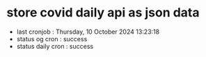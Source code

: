 # store covid daily api as json data

- last cronjob : Thursday, 10 October 2024 13:23:18
- status og cron : success
- status daily cron : success
      
      